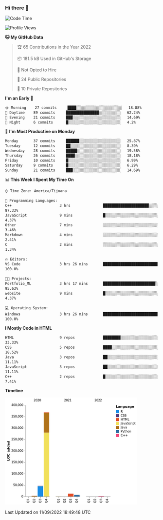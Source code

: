 ### Hi there 👋

<!--START_SECTION:waka-->
![Code Time](http://img.shields.io/badge/Code%20Time-108%20hrs%2049%20mins-blue)

![Profile Views](http://img.shields.io/badge/Profile%20Views-0-blue)

**🐱 My GitHub Data** 

> 🏆 65 Contributions in the Year 2022
 > 
> 📦 181.5 kB Used in GitHub's Storage 
 > 
> 🚫 Not Opted to Hire
 > 
> 📜 24 Public Repositories 
 > 
> 🔑 10 Private Repositories  
 > 
**I'm an Early 🐤** 

```text
🌞 Morning    27 commits     ████░░░░░░░░░░░░░░░░░░░░░   18.88% 
🌆 Daytime    89 commits     ███████████████░░░░░░░░░░   62.24% 
🌃 Evening    21 commits     ███░░░░░░░░░░░░░░░░░░░░░░   14.69% 
🌙 Night      6 commits      █░░░░░░░░░░░░░░░░░░░░░░░░   4.2%

```
📅 **I'm Most Productive on Monday** 

```text
Monday       37 commits     ██████░░░░░░░░░░░░░░░░░░░   25.87% 
Tuesday      12 commits     ██░░░░░░░░░░░░░░░░░░░░░░░   8.39% 
Wednesday    28 commits     █████░░░░░░░░░░░░░░░░░░░░   19.58% 
Thursday     26 commits     ████░░░░░░░░░░░░░░░░░░░░░   18.18% 
Friday       10 commits     █░░░░░░░░░░░░░░░░░░░░░░░░   6.99% 
Saturday     9 commits      █░░░░░░░░░░░░░░░░░░░░░░░░   6.29% 
Sunday       21 commits     ███░░░░░░░░░░░░░░░░░░░░░░   14.69%

```


📊 **This Week I Spent My Time On** 

```text
⌚︎ Time Zone: America/Tijuana

💬 Programming Languages: 
C++                      3 hrs               █████████████████████░░░░   87.33% 
JavaScript               9 mins              █░░░░░░░░░░░░░░░░░░░░░░░░   4.37% 
Other                    7 mins              ░░░░░░░░░░░░░░░░░░░░░░░░░   3.46% 
Markdown                 4 mins              ░░░░░░░░░░░░░░░░░░░░░░░░░   2.41% 
C                        2 mins              ░░░░░░░░░░░░░░░░░░░░░░░░░   1.34%

🔥 Editors: 
VS Code                  3 hrs 26 mins       █████████████████████████   100.0%

🐱‍💻 Projects: 
Portfolio_ML             3 hrs 17 mins       ████████████████████████░   95.63% 
website                  9 mins              █░░░░░░░░░░░░░░░░░░░░░░░░   4.37%

💻 Operating System: 
Windows                  3 hrs 26 mins       █████████████████████████   100.0%

```

**I Mostly Code in HTML** 

```text
HTML                     9 repos             ████████░░░░░░░░░░░░░░░░░   33.33% 
CSS                      5 repos             ████░░░░░░░░░░░░░░░░░░░░░   18.52% 
Java                     3 repos             ██░░░░░░░░░░░░░░░░░░░░░░░   11.11% 
JavaScript               3 repos             ██░░░░░░░░░░░░░░░░░░░░░░░   11.11% 
C++                      2 repos             █░░░░░░░░░░░░░░░░░░░░░░░░   7.41%

```


**Timeline**

![Chart not found](https://raw.githubusercontent.com/Aarushi-Pandey/Aarushi-Pandey/main/charts/bar_graph.png) 


 Last Updated on 11/09/2022 18:49:48 UTC
<!--END_SECTION:waka-->
